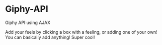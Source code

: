 # Giphy-API
Giphy API using AJAX 

Add your feels by clicking a box with a feeling, or adding one of your own! You can basically add anything! 
Super cool! 

